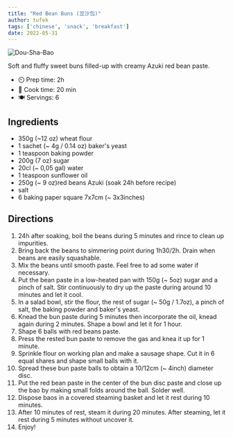 ```yaml
---
title: "Red Bean Buns (豆沙包)"
author: tufek
tags: ['chinese', 'snack', 'breakfast']
date: 2022-05-31
---
```


![Dou-Sha-Bao](/cooking/pix/dou-sha-bao.webp)

Soft and fluffy sweet buns filled-up with creamy Azuki red bean paste.

- ⏲️ Prep time: 2h
- 🍳 Cook time: 20 min
- 🍽️ Servings: 6

## Ingredients

- 350g (~12 oz) wheat flour
- 1 sachet (~ 4g / 0.14 oz) baker's yeast
- 1 teaspoon baking powder
- 200g (7 oz) sugar
- 20cl (~ 0,05 gal) water
- 1 teaspoon sunflower oil
- 250g (~ 9 oz)red beans Azuki (soak 24h before recipe)
- salt
- 6 baking paper square 7x7cm (~ 3x3inches)

## Directions

1. 24h after soaking, boil the beans during 5 minutes and rince to clean up impurities.
2. Bring back the beans to simmering point during 1h30/2h. Drain when beans are easily squashable.
3. Mix the beans until smooth paste. Feel free to ad some water if necessary.
4. Put the bean paste in a low-heated pan with 150g (~ 5oz) sugar and a pinch of salt. Stir continuously to dry up the paste during around 10 minutes and let it cool.
5. In a salad bowl, stir the flour, the rest of sugar (~ 50g / 1.7oz), a pinch of salt, the baking powder and baker's yeast.
6. Knead the bun paste during 5 minutes then incorporate the oil, knead again during 2 minutes. Shape a bowl and let it for 1 hour.
7. Shape 6 balls with red beans paste.
8. Press the rested bun paste to remove the gas and knea it up for 1 minute.
9. Sprinkle flour on working plan and make a sausage shape. Cut it in 6 equal shares and shape small balls with it.
10. Spread these bun paste balls to obtain a 10/12cm (~ 4inch) diameter disc.
11. Put the red bean paste in the center of the bun disc paste and close up the bao by making small folds around the ball. Solder well.
12. Dispose baos in a covered steaming basket and let it rest during 10 minutes.
13. After 10 minutes of rest, steam it during 20 minutes. After steaming, let it rest during 5 minutes without uncover it.
14. Enjoy!
